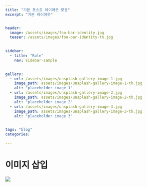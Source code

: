 ```yaml
---
title: "기본 포스트 레이아웃 모음"
excerpt: "기본 레이아웃"


header:
  image: /assets/images/foo-bar-identity.jpg
  teaser: /assets/images/foo-bar-identity-th.jpg

  
sidebar:
  - title: "Role"
    nav: sidebar-sample
    

gallery:
  - url: /assets/images/unsplash-gallery-image-1.jpg
    image_path: assets/images/unsplash-gallery-image-1-th.jpg
    alt: "placeholder image 1"
  - url: /assets/images/unsplash-gallery-image-2.jpg
    image_path: assets/images/unsplash-gallery-image-2-th.jpg
    alt: "placeholder image 2"
  - url: /assets/images/unsplash-gallery-image-3.jpg
    image_path: assets/images/unsplash-gallery-image-3-th.jpg
    alt: "placeholder image 3"
    

tags: "blog"
categories:

---
```



# 이미지 삽입

![](https://devinlife.com/assets/images/bio-photo-keyboard-small.jpg)